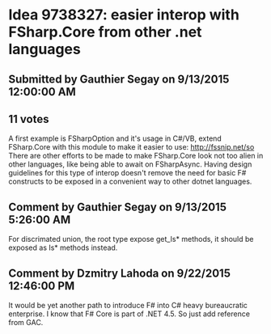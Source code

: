 # Idea 9738327: easier interop with FSharp.Core from other .net languages

## Submitted by Gauthier Segay on 9/13/2015 12:00:00 AM

## 11 votes

A first example is FSharpOption<T> and it's usage in C#/VB, extend FSharp.Core with this module to make it easier to use:
http://fssnip.net/so
There are other efforts to be made to make FSharp.Core look not too alien in other languages, like being able to await on FSharpAsync.
Having design guidelines for this type of interop doesn't remove the need for basic F# constructs to be exposed in a convenient way to other dotnet languages.


## Comment by Gauthier Segay on 9/13/2015 5:26:00 AM

For discrimated union, the root type expose get_Is* methods, it should be exposed as Is* methods instead.

## Comment by Dzmitry Lahoda on 9/22/2015 12:46:00 PM

It would be yet another path to introduce F# into C# heavy bureaucratic enterprise. I know that F# Core is part of .NET 4.5. So just add reference from GAC.

